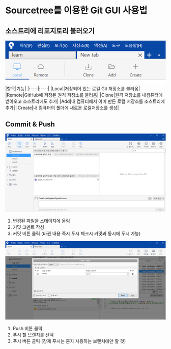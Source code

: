 # Sourcetree를 이용한 Git GUI 사용법  
## 소스트리에 리포지토리 불러오기  
![리포지토리 생성](./image/make_repository.png)  
|항목|기능|
|:---:|:---:|
|Local|저장되어 있는 로컬 Git 저장소를 불러옴|
|Remote|GitHub에 저장된 원격 저장소를 불러옴|
|Clone|원격 저장소를 내컴퓨터에 받아오고 소스트리에도 추가|
|Add|내 컴퓨터에서 이미 만든 로컬 저장소를 소스트리에 추가|
|Create|내 컴퓨터의 폴더에 새로운 로컬저장소를 생성|    
## Commit & Push  
![커밋 화면](./image/commit.png)  
1. 변경된 파일을 스테이지에 올림
2. 커밋 코멘트 작성
3. 커밋 버튼 클릭 (바뀐 내용 즉시 푸시 체크시 커밋과 동시에 푸시 가능)  

![푸시 화면](./image/Push.png)  
1. Push 버튼 클릭
2. 푸시 할 브랜치를 선택
3. 푸시 버튼 클릭 (강제 푸시는 혼자 사용하는 브랜치에만 할 것)